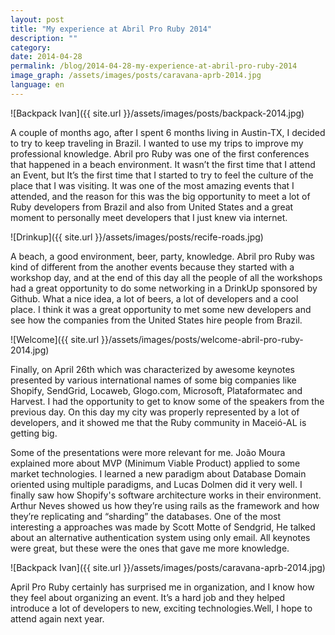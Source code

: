 ```yaml
---
layout: post
title: "My experience at Abril Pro Ruby 2014"
description: ""
category:
date: 2014-04-28
permalink: /blog/2014-04-28-my-experience-at-abril-pro-ruby-2014
image_graph: /assets/images/posts/caravana-aprb-2014.jpg
language: en
---
```


<!-- more -->
![Backpack Ivan]({{ site.url }}/assets/images/posts/backpack-2014.jpg)

A couple of months ago, after I spent 6 months living in Austin-TX, I decided to try to keep traveling in Brazil. I wanted to use my trips to improve my professional knowledge. Abril pro Ruby was one of the first conferences that happened in a beach environment. It wasn’t the first time that I attend an Event, but It’s the first time that I started to try to feel the culture of the place that I was visiting. It was one of the most amazing events that I attended, and the reason for this was the big opportunity to meet a lot of Ruby developers from Brazil and also from United States and a great moment to personally meet developers that I just knew via internet.

![Drinkup]({{ site.url }}/assets/images/posts/recife-roads.jpg)

A beach, a good environment, beer, party, knowledge. Abril pro Ruby was kind of different from the another events because they started with a workshop day, and at the end of this day all the people of all the workshops had a great opportunity to do some networking in a DrinkUp sponsored by Github. What a nice idea, a lot of beers, a lot of developers and a cool place. I think it was a great opportunity to met some new developers and see how the companies from the United States hire people from Brazil.

![Welcome]({{ site.url }}/assets/images/posts/welcome-abril-pro-ruby-2014.jpg)

Finally, on April 26th which was characterized by awesome keynotes presented by various international names of some big companies like Shopify, SendGrid, Locaweb, Glogo.com, Microsoft, Plataformatec and Harvest. I had the opportunity to  get to know some of the speakers from the previous day. On this day my city was properly represented by a lot of developers, and it showed me that the Ruby community in Maceió-AL is getting big.

Some of the presentations were more relevant for me. João Moura explained more about MVP (Minimum Viable Product) applied to some market technologies. I learned a new paradigm about Database Domain oriented using multiple paradigms, and Lucas Dolmen did it very well. I finally saw how Shopify's software architecture works in their environment. Arthur Neves showed us how they’re using rails as the framework and how they’re replicating and “sharding” the databases. One of the most interesting a approaches was made by Scott Motte of Sendgrid, He talked about an alternative authentication system using only email. All keynotes were great, but these were the ones that gave me more knowledge.

![Backpack Ivan]({{ site.url }}/assets/images/posts/caravana-aprb-2014.jpg)

April Pro Ruby certainly has surprised me in organization, and I know how they feel about organizing an event. It’s a hard job and they helped introduce a lot of developers to new, exciting technologies.Well, I hope to attend again next year.

